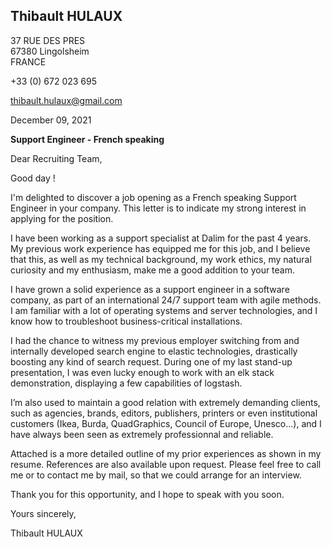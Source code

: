 <div class="flex-box">
<aside>

# Thibault HULAUX

37 RUE DES PRES  
67380 Lingolsheim  
FRANCE

+33 (0) 672 023 695

[thibault.hulaux@gmail.com](mailto:thibault.hulaux@gmail.com)

</aside>
<main>
<section class="date">

December 09, 2021

</section>
<section class="object">

**Support Engineer - French speaking**

</section>
<section class="letter">

Dear Recruiting Team,

Good day !

I'm delighted to discover a job opening as a French speaking Support Engineer in your company. This letter is to indicate my strong interest in applying for the position.

I have been working as a support specialist at Dalim for the past 4 years. My previous work experience has equipped me for this job, and I believe that this, as well as my technical background, my work ethics, my natural curiosity and my enthusiasm, make me a good addition to your team.

I have grown a solid experience as a support engineer in a software company, as part of an international 24/7 support team with agile methods. I am familiar with a lot of operating systems and server technologies, and I know how to troubleshoot business-critical installations.

I had the chance to witness my previous employer switching from and internally developed search engine to elastic technologies, drastically boosting any kind of search request. During one of my last stand-up presentation, I was even lucky enough to work with an elk stack demonstration, displaying a few capabilities of logstash.

I’m also used to maintain a good relation with extremely demanding clients, such as agencies, brands, editors, publishers, printers or even institutional customers (Ikea, Burda, QuadGraphics, Council of Europe, Unesco...), and I have always been seen as extremely professionnal and reliable.

Attached is a more detailed outline of my prior experiences as shown in my resume. References are also available upon request. Please feel free to call me or to contact me by mail, so that we could arrange for an interview.

Thank you for this opportunity, and I hope to speak with you soon.

Yours sincerely,

</section>
<section class="signature">

Thibault HULAUX

</section>
</main>
</div>